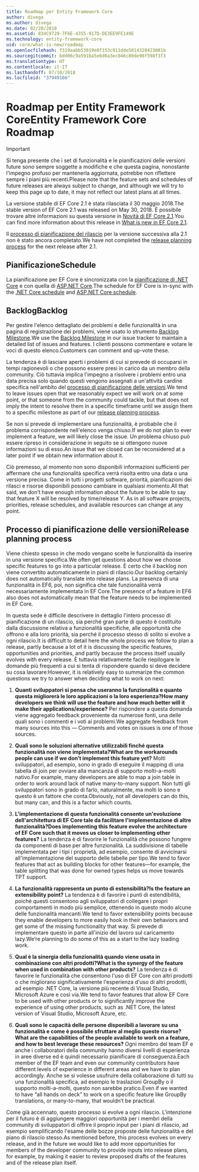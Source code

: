 ```yaml
---
title: Roadmap per Entity Framework Core
author: divega
ms.author: divega
ms.date: 02/20/2018
ms.assetid: 834C9729-7F6E-4355-917D-DE3EE9FE149E
ms.technology: entity-framework-core
uid: core/what-is-new/roadmap
ms.openlocfilehash: f319aabb53019e0f153c911dde5814328423081b
ms.sourcegitcommit: bdd06c9a591ba5e6d6a3ec046c80de98f598f3f3
ms.translationtype: HT
ms.contentlocale: it-IT
ms.lasthandoff: 07/10/2018
ms.locfileid: "37949166"
---
```

# <a name="entity-framework-core-roadmap"></a><span data-ttu-id="56ea0-102">Roadmap per Entity Framework Core</span><span class="sxs-lookup"><span data-stu-id="56ea0-102">Entity Framework Core Roadmap</span></span>

> [!IMPORTANT]
> <span data-ttu-id="56ea0-103">Si tenga presente che i set di funzionalità e le pianificazioni delle versioni future sono sempre soggette a modifiche e che questa pagina, nonostante l'impegno profuso per mantenerla aggiornata, potrebbe non riflettere sempre i piani più recenti.</span><span class="sxs-lookup"><span data-stu-id="56ea0-103">Please note that the feature sets and schedules of future releases are always subject to change, and although we will try to keep this page up to date, it may not reflect our latest plans at all times.</span></span>

<span data-ttu-id="56ea0-104">La versione stabile di EF Core 2.1 è stata rilasciata il 30 maggio 2018.</span><span class="sxs-lookup"><span data-stu-id="56ea0-104">The stable version of EF Core 2.1 was released on May 30, 2018.</span></span> <span data-ttu-id="56ea0-105">È possibile trovare altre informazioni su questa versione in [Novità di EF Core 2.1](xref:core/what-is-new/ef-core-2.1).</span><span class="sxs-lookup"><span data-stu-id="56ea0-105">You can find more information about this release in [What is new in EF Core 2.1](xref:core/what-is-new/ef-core-2.1).</span></span>

<span data-ttu-id="56ea0-106">Il [processo di pianificazione del rilascio](#release-planning-process) per la versione successiva alla 2.1 non è stato ancora completato.</span><span class="sxs-lookup"><span data-stu-id="56ea0-106">We have not completed the [release planning process](#release-planning-process) for the next release after 2.1.</span></span>

## <a name="schedule"></a><span data-ttu-id="56ea0-107">Pianificazione</span><span class="sxs-lookup"><span data-stu-id="56ea0-107">Schedule</span></span>

<span data-ttu-id="56ea0-108">La pianificazione per EF Core è sincronizzata con la [pianificazione di .NET Core](https://github.com/dotnet/core/blob/master/roadmap.md) e con quella di [ASP.NET Core](https://github.com/aspnet/Home/wiki/Roadmap).</span><span class="sxs-lookup"><span data-stu-id="56ea0-108">The schedule for EF Core is in-sync with the [.NET Core schedule](https://github.com/dotnet/core/blob/master/roadmap.md) and [ASP.NET Core schedule](https://github.com/aspnet/Home/wiki/Roadmap).</span></span>

## <a name="backlog"></a><span data-ttu-id="56ea0-109">Backlog</span><span class="sxs-lookup"><span data-stu-id="56ea0-109">Backlog</span></span>

<span data-ttu-id="56ea0-110">Per gestire l'elenco dettagliato dei problemi e delle funzionalità in una pagina di registrazione dei problemi, viene usato lo strumento [Backlog Milestone](https://github.com/aspnet/EntityFrameworkCore/issues?q=is%3Aopen+is%3Aissue+milestone%3ABacklog+sort%3Areactions-%2B1-desc).</span><span class="sxs-lookup"><span data-stu-id="56ea0-110">We use the [Backlog Milestone](https://github.com/aspnet/EntityFrameworkCore/issues?q=is%3Aopen+is%3Aissue+milestone%3ABacklog+sort%3Areactions-%2B1-desc) in our issue tracker to maintain a detailed list of issues and features.</span></span> <span data-ttu-id="56ea0-111">I clienti possono commentare e votare le voci di questo elenco.</span><span class="sxs-lookup"><span data-stu-id="56ea0-111">Customers can comment and up-vote these.</span></span>

<span data-ttu-id="56ea0-112">La tendenza è di lasciare aperti i problemi di cui si prevede di occuparsi in tempi ragionevoli o che possono essere presi in carico da un membro della community. Ciò tuttavia implica l'impegno a risolvere i problemi entro una data precisa solo quando questi vengono assegnati a un'attività cardine specifica nell'ambito del [processo di pianificazione delle versioni](#release-planning-process).</span><span class="sxs-lookup"><span data-stu-id="56ea0-112">We tend to leave issues open that we reasonably expect we will work on at some point, or that someone from the community could tackle, but that does not imply the intent to resolve them in a specific timeframe until we assign them to a specific milestone as part of our [release planning process](#release-planning-process).</span></span>

<span data-ttu-id="56ea0-113">Se non si prevede di implementare una funzionalità, è probabile che il problema corrispondente nell'elenco venga chiuso.</span><span class="sxs-lookup"><span data-stu-id="56ea0-113">If we do not plan to ever implement a feature, we will likely close the issue.</span></span> <span data-ttu-id="56ea0-114">Un problema chiuso può essere ripreso in considerazione in seguito se si ottengono nuove informazioni su di esso.</span><span class="sxs-lookup"><span data-stu-id="56ea0-114">An issue that we closed can be reconsidered at a later point if we obtain new information about it.</span></span>

<span data-ttu-id="56ea0-115">Ciò premesso, al momento non sono disponibili informazioni sufficienti per affermare che una funzionalità specifica verrà risolta entro una data o una versione precisa. Come in tutti i progetti software, priorità, pianificazioni dei rilasci e risorse disponibili possono cambiare in qualsiasi momento.</span><span class="sxs-lookup"><span data-stu-id="56ea0-115">All that said, we don’t have enough information about the future to be able to say that feature X will be resolved by time/release Y. As in all software projects, priorities, release schedules, and available resources can change at any point.</span></span>

## <a name="release-planning-process"></a><span data-ttu-id="56ea0-116">Processo di pianificazione delle versioni</span><span class="sxs-lookup"><span data-stu-id="56ea0-116">Release planning process</span></span>

<span data-ttu-id="56ea0-117">Viene chiesto spesso in che modo vengano scelte le funzionalità da inserire in una versione specifica.</span><span class="sxs-lookup"><span data-stu-id="56ea0-117">We often get questions about how we choose specific features to go into a particular release.</span></span> <span data-ttu-id="56ea0-118">È certo che il backlog non viene convertito automaticamente in piani di rilascio.</span><span class="sxs-lookup"><span data-stu-id="56ea0-118">Our backlog certainly does not automatically translate into release plans.</span></span> <span data-ttu-id="56ea0-119">La presenza di una funzionalità in EF6, poi, non significa che tale funzionalità verrà necessariamente implementata in EF Core.</span><span class="sxs-lookup"><span data-stu-id="56ea0-119">The presence of a feature in EF6 also does not automatically mean that the feature needs to be implemented in EF Core.</span></span>

<span data-ttu-id="56ea0-120">In questa sede è difficile descrivere in dettaglio l'intero processo di pianificazione di un rilascio, sia perché gran parte di questo è costituito dalla discussione relativa a funzionalità specifiche, alle opportunità che offrono e alla loro priorità, sia perché il processo stesso di solito si evolve a ogni rilascio.</span><span class="sxs-lookup"><span data-stu-id="56ea0-120">It is difficult to detail here the whole process we follow to plan a release, partly because a lot of it is discussing the specific features, opportunities and priorities, and partly because the process itself usually evolves with every release.</span></span> <span data-ttu-id="56ea0-121">È tuttavia relativamente facile riepilogare le domande più frequenti a cui si tenta di rispondere quando si deve decidere su cosa lavorare:</span><span class="sxs-lookup"><span data-stu-id="56ea0-121">However, it is relatively easy to summarize the common questions we try to answer when deciding what to work on next:</span></span>

1. <span data-ttu-id="56ea0-122">**Quanti sviluppatori si pensa che useranno la funzionalità e quanto questa migliorerà le loro applicazioni o la loro esperienza?**</span><span class="sxs-lookup"><span data-stu-id="56ea0-122">**How many developers we think will use the feature and how much better will it make their applications/experience?**</span></span> <span data-ttu-id="56ea0-123">Per rispondere a questa domanda viene aggregato feedback proveniente da numerose fonti, una delle quali sono i commenti e i voti ai problemi.</span><span class="sxs-lookup"><span data-stu-id="56ea0-123">We aggregate feedback from many sources into this — Comments and votes on issues is one of those sources.</span></span>

2. <span data-ttu-id="56ea0-124">**Quali sono le soluzioni alternative utilizzabili finché questa funzionalità non viene implementata?**</span><span class="sxs-lookup"><span data-stu-id="56ea0-124">**What are the workarounds people can use if we don’t implement this feature yet?**</span></span> <span data-ttu-id="56ea0-125">Molti sviluppatori, ad esempio, sono in grado di eseguire il mapping di una tabella di join per ovviare alla mancanza di supporto molti-a-molti nativo.</span><span class="sxs-lookup"><span data-stu-id="56ea0-125">For example, many developers are able to map a join table in order to work around lack of native many-to-many support.</span></span> <span data-ttu-id="56ea0-126">Non tutti gli sviluppatori sono in grado di farlo, naturalmente, ma molti lo sono e questo è un fattore che conta.</span><span class="sxs-lookup"><span data-stu-id="56ea0-126">Obviously, not all developers can do this, but many can, and this is a factor which counts.</span></span>

3. <span data-ttu-id="56ea0-127">**L'implementazione di questa funzionalità consente un'evoluzione dell'architettura di EF Core tale da facilitare l'implementazione di altre funzionalità?**</span><span class="sxs-lookup"><span data-stu-id="56ea0-127">**Does implementing this feature evolve the architecture of EF Core such that it moves us closer to implementing other features?**</span></span> <span data-ttu-id="56ea0-128">La tendenza è di favorire le funzionalità che possono fungere da componenti di base per altre funzionalità. La suddivisione di tabelle implementata per i tipi i proprietà, ad esempio, consente di avvicinarsi all'implementazione del supporto delle tabelle per tipo.</span><span class="sxs-lookup"><span data-stu-id="56ea0-128">We tend to favor features that act as building blocks for other features—for example, the table splitting that was done for owned types helps us move towards TPT support.</span></span>

4. <span data-ttu-id="56ea0-129">**La funzionalità rappresenta un punto di estensibilità?**</span><span class="sxs-lookup"><span data-stu-id="56ea0-129">**Is the feature an extensibility point?**</span></span> <span data-ttu-id="56ea0-130">La tendenza è di favorire i punti di estendibilità, poiché questi consentono agli sviluppatori di collegare i propri comportamenti in modo più semplice, ottenendo in questo modo alcune delle funzionalità mancanti.</span><span class="sxs-lookup"><span data-stu-id="56ea0-130">We tend to favor extensibility points because they enable developers to more easily hook in their own behaviors and get some of the missing functionality that way.</span></span> <span data-ttu-id="56ea0-131">Si prevede di implementare questo in parte all'inizio del lavoro sul caricamento lazy.</span><span class="sxs-lookup"><span data-stu-id="56ea0-131">We’re planning to do some of this as a start to the lazy loading work.</span></span>

5. <span data-ttu-id="56ea0-132">**Qual è la sinergia della funzionalità quando viene usata in combinazione con altri prodotti?**</span><span class="sxs-lookup"><span data-stu-id="56ea0-132">**What is the synergy of the feature when used in combination with other products?**</span></span> <span data-ttu-id="56ea0-133">La tendenza è di favorire le funzionalità che consentono l'uso di EF Core con altri prodotti o che migliorano significativamente l'esperienza d'uso di altri prodotti, ad esempio .NET Core, la versione più recente di Visual Studio, Microsoft Azure e così via.</span><span class="sxs-lookup"><span data-stu-id="56ea0-133">We tend to favor features that allow EF Core to be used with other products or to significantly improve the experience of using other products, such as .NET Core, the latest version of Visual Studio, Microsoft Azure, etc.</span></span>

6. <span data-ttu-id="56ea0-134">**Quali sono le capacità delle persone disponibili a lavorare su una funzionalità e come è possibile sfruttare al meglio queste risorse?**</span><span class="sxs-lookup"><span data-stu-id="56ea0-134">**What are the capabilities of the people available to work on a feature, and how to best leverage these resources?**</span></span> <span data-ttu-id="56ea0-135">Ogni membro del team EF e anche i collaboratori della community hanno diversi livelli di esperienza in aree diverse ed è quindi necessario pianificare di conseguenza.</span><span class="sxs-lookup"><span data-stu-id="56ea0-135">Each member of the EF team and even our community contributors have different levels of experience in different areas and we have to plan accordingly.</span></span> <span data-ttu-id="56ea0-136">Anche se si volesse usufruire della collaborazione di tutti su una funzionalità specifica, ad esempio le traslazioni GroupBy o il supporto molti-a-molti, questo non sarebbe pratico.</span><span class="sxs-lookup"><span data-stu-id="56ea0-136">Even if we wanted to have “all hands on deck” to work on a specific feature like GroupBy translations, or many-to-many, that wouldn’t be practical.</span></span>

<span data-ttu-id="56ea0-137">Come già accennato, questo processo si evolve a ogni rilascio. L'intenzione per il futuro è di aggiungere maggiori opportunità per i membri della community di sviluppatori di offrire il proprio input per i piani di rilascio, ad esempio semplificando l'esame delle bozze proposte delle funzionalità e del piano di rilascio stesso.</span><span class="sxs-lookup"><span data-stu-id="56ea0-137">As mentioned before, this process evolves on every release, and in the future we would like to add more opportunities for members of the developer community to provide inputs into release plans, for example, by making it easier to review proposed drafts of the features and of the release plan itself.</span></span>

